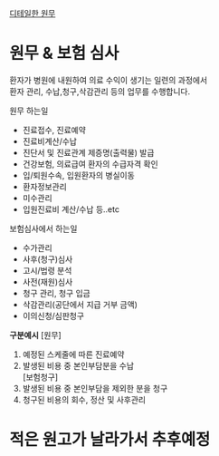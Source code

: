 [디테일한 원무]([https://github.com/Goddohi/medical_knowledge/tree/main/%EC%9B%90%EB%AC%B4%EA%B4%80%EB%A6%AC%EB%A1%A0](https://github.com/Goddohi/medical_knowledge/tree/main/%EC%9B%90%EB%AC%B4%EA%B4%80%EB%A6%AC))

# 원무 & 보험 심사
환자가 병원에 내원하여 의료 수익이 생기는 일련의 과정에서<br>
환자 관리, 수납,청구,삭감관리 등의 업무를 수행합니다.<br>

원무 하는일
- 진료접수, 진료예약
- 진료비계산/수납
- 진단서 및 진료관계 제증명(출력물) 발급
- 건강보험, 의료급여 환자의 수급자격 확인
- 입/퇴원수속, 입원환자의 병실이동
- 환자정보관리
- 미수관리
- 입원진료비 계산/수납 등..etc

보험심사에서 하는일
- 수가관리
- 사후(청구)심사
- 고시/법령 분석
- 사전(재원)심사
- 청구 관리, 청구 입금
- 삭감관리(공단에서 지급 거부 금액)
- 이의신청/심판청구

**구분예시**
[원무]
1. 예정된 스케줄에 따른 진료예약
2. 발생된 비용 중 본인부담분을 수납<br>
[보험청구]
3. 발생된 비용 중 본인부담을 제외한 분을 청구
4. 청구된 비용의 회수, 정산 및 사후관리

# 적은 원고가 날라가서 추후예정
